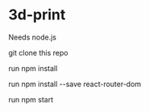# 3d-print

Needs node.js

git clone this repo

run npm install 

run npm install --save react-router-dom

run npm start
